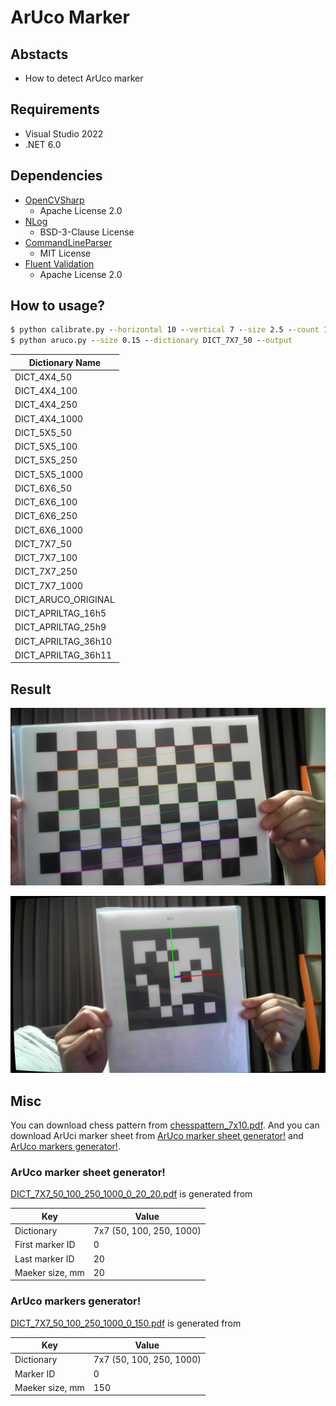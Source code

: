 # ArUco Marker

## Abstacts

* How to detect ArUco marker

## Requirements

* Visual Studio 2022
* .NET 6.0

## Dependencies

* [OpenCVSharp](https://github.com/shimat/opencvsharp)
  * Apache License 2.0
* [NLog](https://github.com/NLog/NLog)
  * BSD-3-Clause License
* [CommandLineParser](https://github.com/commandlineparser/commandline)
  * MIT License
* [Fluent Validation](https://github.com/FluentValidation/FluentValidation)
  * Apache License 2.0

## How to usage?

````cmd
$ python calibrate.py --horizontal 10 --vertical 7 --size 2.5 --count 100 --output
$ python aruco.py --size 0.15 --dictionary DICT_7X7_50 --output
````

|Dictionary Name|
|---|
|DICT_4X4_50|
|DICT_4X4_100|
|DICT_4X4_250|
|DICT_4X4_1000|
|DICT_5X5_50|
|DICT_5X5_100|
|DICT_5X5_250|
|DICT_5X5_1000|
|DICT_6X6_50|
|DICT_6X6_100|
|DICT_6X6_250|
|DICT_6X6_1000|
|DICT_7X7_50|
|DICT_7X7_100|
|DICT_7X7_250|
|DICT_7X7_1000|
|DICT_ARUCO_ORIGINAL|
|DICT_APRILTAG_16h5|
|DICT_APRILTAG_25h9|
|DICT_APRILTAG_36h10|
|DICT_APRILTAG_36h11|

## Result

[![calibrate](./images/calibrate.jpg "calibrate")](./images/calibrate.jpg)

[![detect](./images/detect.jpg "detect")](./images/detect.jpg)

## Misc

You can download chess pattern from [chesspattern_7x10.pdf](http://opencv.jp/sample/pics/chesspattern_7x10.pdf).
And you can download ArUci marker sheet from [ArUco marker sheet generator!](https://fodi.github.io/arucosheetgen/) and [ArUco markers generator!](https://chev.me/arucogen/).

### ArUco marker sheet generator!

[DICT_7X7_50_100_250_1000_0_20_20.pdf](DICT_7X7_50_100_250_1000_0_20_20.pdf) is generated from

|Key|Value|
|---|---|
|Dictionary|7x7 (50, 100, 250, 1000)|
|First marker ID|0|
|Last marker ID|20|
|Maeker size, mm|20|

### ArUco markers generator!

[DICT_7X7_50_100_250_1000_0_150.pdf](DICT_7X7_50_100_250_1000_0_150.pdf) is generated from

|Key|Value|
|---|---|
|Dictionary|7x7 (50, 100, 250, 1000)|
|Marker ID|0|
|Maeker size, mm|150|